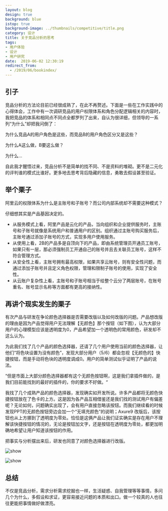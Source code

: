 ```yaml
---
layout: blog
design: true
background: blue
istop: true
background-image: ../thumbnails/competitive/title.png
category: 设计
title: 关于竞品分析的思考
tags:
- 用户体验
- 设计
- 用户研究
date:  2019-06-02 12:30:19
redirect_from:
  - /2019/06/bookindex/
---
```


## 引子

竞品分析的方法论目前已经很成熟了，在此不再赘述。下面是一些在工作实践中的心得体会，工作中有一次调研竞品的用户权限体系和角色分配逻辑相关的内容时，我把竞品的体系和相同点不同点全都罗列了出来，自认为很详细，但领导的一系列“为什么”却把我问倒了：

为什么竞品A的用户角色是这些，而竞品B的用户角色区分又是这些？

为什么A这么做，B要这么做？

为什么...

自此我才醒悟过来，竞品分析不是简单的找不同、不是资料的堆砌。更不是二元化的评判谁的模式比谁好。更多地去思考背后隐藏的信息，勇敢去假设甚至验证。

## 举个栗子

阿里云的权限体系为什么是主账号和子账号？而公司内部系统却不需要这种模式？

仔细想其实是产品基因决定的。

- 从服务模式上看，阿里产品是云化的产品，当向组织和企业提供服务时，主账号和子账号就像是系统用户和普通用户的区别。组织通过主账号购买服务后，主账号通过添加子账号的方式，实现多用户使用服务。
- 从使用上看，2B的产品多是自顶向下的产品，即由系统管理员开通员工账号，如果只有一层，那必须强制员工开通自己的账号并且去关联员工账号，这样不符合管理方式。
- 从安全性上看，主账号拥有最高权限，如果共享云账号，则有安全性问题，而通过添加子账号并且定义角色权限，管理和限制子账号的使用，实现了安全性。
- 从云账户复杂性上看，主账号和子账号相当于给整个云分了两层账号，在账号重名、账号显示名称等方面都有更高的接纳性。

## 再讲个现实发生的栗子

有次产品与研发在争论颜色选择器是否需要改版以及如何改版的问题。产品想改版的理由是因为产品觉得用户无法理解【无颜色】那个按钮（如下图），认为大部分用户的心理模型应该是透明度为0，产品希望加一个透明色的常用颜色，研发却不这么认为。

为此我们找了几个产品的颜色选择器，还请了几个用户使用当前的颜色选择器，让他们“将色块设置为没有颜色”，发现大部分用户（5/6）都会忽视【无颜色的】快捷按钮，而是手动将色块的透明度调成0。用户的简单测试似乎证明了产品的说法。

“但是市面上大部分颜色选择器都有这个无颜色按钮啊，这是我们拿插件做的，是我们目前能找到的最好的插件的，你的要求不好做。“

我找了几个成熟产品的颜色选择器，发现确实如开发所说。许多产品都将无颜色快捷按钮放在了色卡的上方。这是因为各产品互相借鉴还是我们找的测试用户有偏差呢？无论如何，问题确实出现了，会有用户直接忽略该按钮。而我们继续看的时候发现PPT的无颜色按钮旁边会加一个“无填充颜色”的说明；Axure9 改版后，该按钮也从上方挪到了透明度为零处。恰恰是这俩产品让我们证实确实是存在用户不理解该快捷按钮的情况的，无论是按钮加文字，还是按钮在透明度为零处，都更加明确地希望让用户知道该按钮的作用。

把事实与分析摆出来后，研发也同意了对颜色选择器进行改版。

![show](http://zhuangzhuangmiao.github.io/thumbnails/competitive/d1.png)

![show](http://zhuangzhuangmiao.github.io/thumbnails/competitive/d2.png)

## 总结

不仅是竞品分析，需求分析需求挖掘也一样，生活疑惑、自我管理等等事情，多问几个为什么，多假设和求证，更容易接近问题的本质和出口。做一个较真的人也往往更能把事情做好做漂亮。